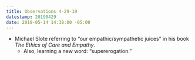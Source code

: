 ```yaml
---
title: Observations 4-29-19
datestamp: 20190429
date: 2019-05-14 14:38:00 -05:00
---
```


- Michael Slote referring to “our empathic/sympathetic juices” in his book *The Ethics of Care and Empathy*.
	- Also, learning a new word: “supererogation.”
